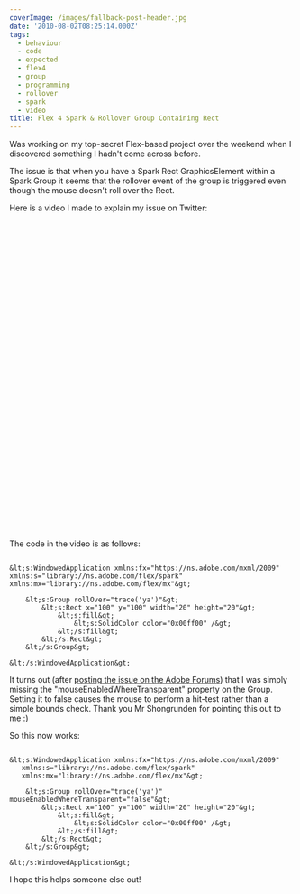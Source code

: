 ```yaml
---
coverImage: /images/fallback-post-header.jpg
date: '2010-08-02T08:25:14.000Z'
tags:
  - behaviour
  - code
  - expected
  - flex4
  - group
  - programming
  - rollover
  - spark
  - video
title: Flex 4 Spark & Rollover Group Containing Rect
---
```


Was working on my top-secret Flex-based project over the weekend when I discovered something I hadn't come across before.

<!-- more -->

The issue is that when you have a Spark Rect GraphicsElement within a Spark Group it seems that the rollover event of the group is triggered even though the mouse doesn't roll over the Rect.

Here is a video I made to explain my issue on Twitter:

<object classid="clsid:d27cdb6e-ae6d-11cf-96b8-444553540000" width="700" height="550" codebase="https://download.macromedia.com/pub/shockwave/cabs/flash/swflash.cab#version=6,0,40,0"><param name="allowFullScreen" value="true" /><param name="allowscriptaccess" value="always" /><param name="src" value="https://www.youtube.com/v/9Ku4xY7vfyw&amp;hl=en_GB&amp;fs=1?hd=1" /><param name="allowfullscreen" value="true" /><embed type="application/x-shockwave-flash" width="700" height="550" src="https://www.youtube.com/v/9Ku4xY7vfyw&amp;hl=en_GB&amp;fs=1?hd=1" allowscriptaccess="always" allowfullscreen="true"></embed></object>

The code in the video is as follows:

```

&lt;s:WindowedApplication xmlns:fx="https://ns.adobe.com/mxml/2009"
xmlns:s="library://ns.adobe.com/flex/spark"
xmlns:mx="library://ns.adobe.com/flex/mx"&gt;

    &lt;s:Group rollOver="trace('ya')"&gt;
    	&lt;s:Rect x="100" y="100" width="20" height="20"&gt;
    		&lt;s:fill&gt;
    			&lt;s:SolidColor color="0x00ff00" /&gt;
    		&lt;/s:fill&gt;
    	&lt;/s:Rect&gt;
    &lt;/s:Group&gt;

&lt;/s:WindowedApplication&gt;

```

It turns out (after [posting the issue on the Adobe Forums](https://forums.adobe.com/message/3017631#3017631)) that I was simply missing the "mouseEnabledWhereTransparent" property on the Group. Setting it to false causes the mouse to perform a hit-test rather than a simple bounds check. Thank you Mr Shongrunden for pointing this out to me :)

So this now works:

```

&lt;s:WindowedApplication xmlns:fx="https://ns.adobe.com/mxml/2009"
   xmlns:s="library://ns.adobe.com/flex/spark"
   xmlns:mx="library://ns.adobe.com/flex/mx"&gt;

	&lt;s:Group rollOver="trace('ya')" mouseEnabledWhereTransparent="false"&gt;
		&lt;s:Rect x="100" y="100" width="20" height="20"&gt;
			&lt;s:fill&gt;
				&lt;s:SolidColor color="0x00ff00" /&gt;
			&lt;/s:fill&gt;
		&lt;/s:Rect&gt;
	&lt;/s:Group&gt;

&lt;/s:WindowedApplication&gt;

```

I hope this helps someone else out!
